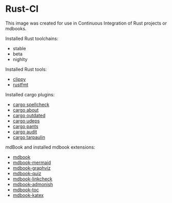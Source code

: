 
# Rust-CI

This image was created for use in Continuous Integration of Rust projects or mdbooks.

Installed Rust toolchains:

- stable
- beta
- nighlty

Installed Rust tools:

- [clippy](https://github.com/rust-lang/rust-clippy/tree/master/book)
- [rustfmt](https://github.com/rust-lang/rustfmt)

Installed cargo plugins:

- [cargo spellcheck](https://github.com/drahnr/cargo-spellcheck)
- [cargo about](https://github.com/EmbarkStudios/cargo-about)
- [cargo outdated](https://github.com/kbknapp/cargo-outdated)
- [cargo udeps](https://github.com/est31/cargo-udeps)
- [cargo pants](https://github.com/sonatype-nexus-community/cargo-pants)
- [cargo audit](https://github.com/RustSec/rustsec/tree/main/cargo-audit)
- [cargo tarpaulin](https://github.com/xd009642/tarpaulin)

mdBook and installed mdbook extensions:

- [mdbook](https://github.com/rust-lang/mdBook)
- [mdbook-mermaid](https://github.com/badboy/mdbook-mermaid)
- [mdbook-graphviz](https://github.com/dylanowen/mdbook-graphviz)
- [mdbook-quiz](https://github.com/cognitive-engineering-lab/mdbook-quiz)
- [mdbook-linkcheck](https://github.com/Michael-F-Bryan/mdbook-linkcheck)
- [mdbook-admonish](https://github.com/tommilligan/mdbook-admonish)
- [mdbook-toc](https://github.com/badboy/mdbook-toc)
- [mdbook-katex](https://github.com/lzanini/mdbook-katex)
